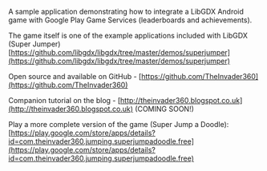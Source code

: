 A sample application demonstrating how to integrate a LibGDX Android game with Google Play Game Services (leaderboards and achievements).

The game itself is one of the example applications included with LibGDX (Super Jumper) [https://github.com/libgdx/libgdx/tree/master/demos/superjumper](https://github.com/libgdx/libgdx/tree/master/demos/superjumper)

Open source and available on GitHub - [https://github.com/TheInvader360](https://github.com/TheInvader360)

Companion tutorial on the blog - [http://theinvader360.blogspot.co.uk](http://theinvader360.blogspot.co.uk) (COMING SOON!)

Play a more complete version of the game (Super Jump a Doodle): [https://play.google.com/store/apps/details?id=com.theinvader360.jumping.superjumpadoodle.free](https://play.google.com/store/apps/details?id=com.theinvader360.jumping.superjumpadoodle.free)
